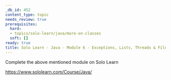 ```yaml
---
_db_id: 452
content_type: topic
needs_review: true
prerequisites:
  hard:
  - topics/solo-learn/java/more-on-classes
  soft: []
ready: true
title: Solo Learn - Java - Module 6 - Exceptions, Lists, Threads & Files
---
```


Complete the above mentioned module on Solo Learn

https://www.sololearn.com/Course/Java/